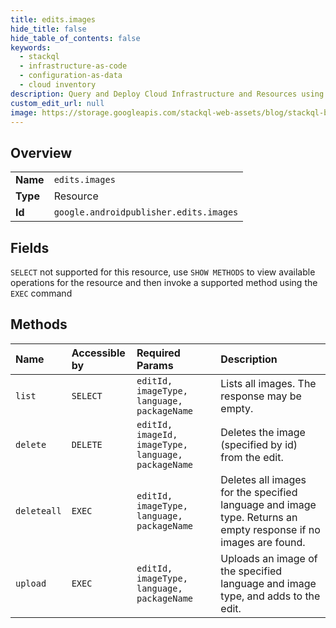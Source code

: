 ```yaml
---
title: edits.images
hide_title: false
hide_table_of_contents: false
keywords:
  - stackql
  - infrastructure-as-code
  - configuration-as-data
  - cloud inventory
description: Query and Deploy Cloud Infrastructure and Resources using SQL
custom_edit_url: null
image: https://storage.googleapis.com/stackql-web-assets/blog/stackql-blog-post-featured-image.png
---
```

  
    

## Overview
<table><tbody>
<tr><td><b>Name</b></td><td><code>edits.images</code></td></tr>
<tr><td><b>Type</b></td><td>Resource</td></tr>
<tr><td><b>Id</b></td><td><code>google.androidpublisher.edits.images</code></td></tr>
</tbody></table>

## Fields
`SELECT` not supported for this resource, use `SHOW METHODS` to view available operations for the resource and then invoke a supported method using the `EXEC` command  
## Methods
| Name | Accessible by | Required Params | Description |
|:-----|:--------------|:----------------|:------------|
| `list` | `SELECT` | `editId, imageType, language, packageName` | Lists all images. The response may be empty. |
| `delete` | `DELETE` | `editId, imageId, imageType, language, packageName` | Deletes the image (specified by id) from the edit. |
| `deleteall` | `EXEC` | `editId, imageType, language, packageName` | Deletes all images for the specified language and image type. Returns an empty response if no images are found. |
| `upload` | `EXEC` | `editId, imageType, language, packageName` | Uploads an image of the specified language and image type, and adds to the edit. |
